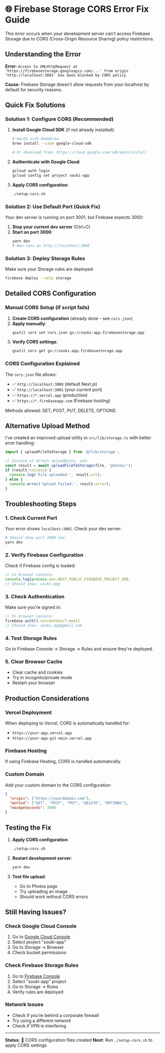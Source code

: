 # 🌐 Firebase Storage CORS Error Fix Guide

This error occurs when your development server can't access Firebase Storage due to CORS (Cross-Origin Resource Sharing) policy restrictions.

## Understanding the Error

**Error**: `Access to XMLHttpRequest at 'https://firebasestorage.googleapis.com/...' from origin 'http://localhost:3001' has been blocked by CORS policy`

**Cause**: Firebase Storage doesn't allow requests from your localhost by default for security reasons.

## Quick Fix Solutions

### Solution 1: Configure CORS (Recommended)

1. **Install Google Cloud SDK** (if not already installed):
   ```bash
   # macOS with Homebrew
   brew install --cask google-cloud-sdk
   
   # Or download from: https://cloud.google.com/sdk/docs/install
   ```

2. **Authenticate with Google Cloud**:
   ```bash
   gcloud auth login
   gcloud config set project souki-app
   ```

3. **Apply CORS configuration**:
   ```bash
   ./setup-cors.sh
   ```

### Solution 2: Use Default Port (Quick Fix)

Your dev server is running on port 3001, but Firebase expects 3000:

1. **Stop your current dev server** (Ctrl+C)
2. **Start on port 3000**:
   ```bash
   yarn dev
   # Now runs on http://localhost:3000
   ```

### Solution 3: Deploy Storage Rules

Make sure your Storage rules are deployed:

```bash
firebase deploy --only storage
```

## Detailed CORS Configuration

### Manual CORS Setup (if script fails)

1. **Create CORS configuration** (already done - see `cors.json`)
2. **Apply manually**:
   ```bash
   gsutil cors set cors.json gs://souki-app.firebasestorage.app
   ```
3. **Verify CORS settings**:
   ```bash
   gsutil cors get gs://souki-app.firebasestorage.app
   ```

### CORS Configuration Explained

The `cors.json` file allows:
- ✅ `http://localhost:3000` (default Next.js)
- ✅ `http://localhost:3001` (your current port)
- ✅ `https://*.vercel.app` (production)
- ✅ `https://*.firebaseapp.com` (Firebase hosting)

Methods allowed: GET, POST, PUT, DELETE, OPTIONS

## Alternative Upload Method

I've created an improved upload utility in `src/lib/storage.ts` with better error handling:

```typescript
import { uploadFileToStorage } from '@/lib/storage';

// Instead of direct uploadBytes, use:
const result = await uploadFileToStorage(file, 'photos/');
if (result.success) {
  console.log('File uploaded:', result.url);
} else {
  console.error('Upload failed:', result.error);
}
```

## Troubleshooting Steps

### 1. Check Current Port
Your error shows `localhost:3001`. Check your dev server:
```bash
# Should show port 3000 now
yarn dev
```

### 2. Verify Firebase Configuration
Check if Firebase config is loaded:
```javascript
// In browser console:
console.log(process.env.NEXT_PUBLIC_FIREBASE_PROJECT_ID);
// Should show: souki-app
```

### 3. Check Authentication
Make sure you're signed in:
```javascript
// In browser console:
firebase.auth().currentUser?.email
// Should show: souki.app@gmail.com
```

### 4. Test Storage Rules
Go to Firebase Console → Storage → Rules and ensure they're deployed.

### 5. Clear Browser Cache
- Clear cache and cookies
- Try in incognito/private mode
- Restart your browser

## Production Considerations

### Vercel Deployment
When deploying to Vercel, CORS is automatically handled for:
- `https://your-app.vercel.app`
- `https://your-app-git-main.vercel.app`

### Firebase Hosting
If using Firebase Hosting, CORS is handled automatically.

### Custom Domain
Add your custom domain to the CORS configuration:

```json
{
  "origin": ["https://yourdomain.com"],
  "method": ["GET", "POST", "PUT", "DELETE", "OPTIONS"],
  "maxAgeSeconds": 3600
}
```

## Testing the Fix

1. **Apply CORS configuration**:
   ```bash
   ./setup-cors.sh
   ```

2. **Restart development server**:
   ```bash
   yarn dev
   ```

3. **Test file upload**:
   - Go to Photos page
   - Try uploading an image
   - Should work without CORS errors

## Still Having Issues?

### Check Google Cloud Console
1. Go to [Google Cloud Console](https://console.cloud.google.com)
2. Select project "souki-app"
3. Go to Storage → Browser
4. Check bucket permissions

### Check Firebase Storage Rules
1. Go to [Firebase Console](https://console.firebase.google.com)
2. Select "souki-app" project
3. Go to Storage → Rules
4. Verify rules are deployed

### Network Issues
- Check if you're behind a corporate firewall
- Try using a different network
- Check if VPN is interfering

---

**Status**: 🔧 CORS configuration files created
**Next**: Run `./setup-cors.sh` to apply CORS settings
